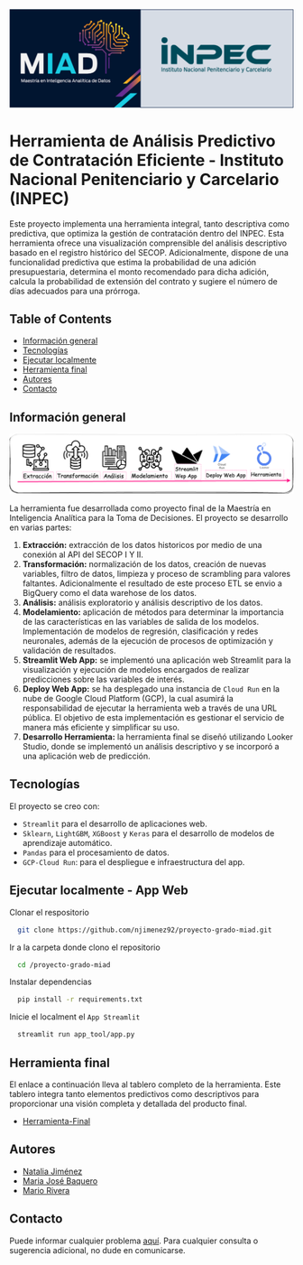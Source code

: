 ![](img/logo_readme.png)

# Herramienta de Análisis Predictivo de Contratación Eficiente - Instituto Nacional Penitenciario y Carcelario (INPEC)


Este proyecto implementa una herramienta integral, tanto descriptiva como predictiva, que optimiza la gestión de contratación dentro del INPEC. Esta herramienta ofrece una visualización comprensible del análisis descriptivo basado en el registro histórico del SECOP. Adicionalmente, dispone de una funcionalidad predictiva que estima la probabilidad de una adición presupuestaria, determina el monto recomendado para dicha adición, calcula la probabilidad de extensión del contrato y sugiere el número de días adecuados para una prórroga.

## Table of Contents  
- [Información general](#informacion_general)  
- [Tecnologías](#tecnologias) 
- [Ejecutar localmente](#ejecutarlocal)  
- [Herramienta final ](#herramienta) 
- [Autores](#autores) 
- [Contacto](#contacto)
   
## Información general
![](img/workflow.png)

La herramienta fue desarrollada como proyecto final de la Maestría en Inteligencia Analítica para la Toma de Decisiones. El proyecto se desarrollo en varias partes: 

1. **Extracción:** extracción de los datos historicos por medio de una conexión al API del SECOP I Y II.
2. **Transformación:** normalización de los datos, creación de nuevas variables, filtro de datos, limpieza y proceso de scrambling para valores faltantes. Adicionalmente el resultado de este proceso ETL se envio a BigQuery como el data warehose de los datos.
3. **Análisis:** análisis exploratorio y  análisis descriptivo de los datos.
4. **Modelamiento:** aplicación de métodos para determinar la importancia de las características en las variables de salida de los modelos. Implementación de modelos de regresión, clasificación y redes neuronales, además de la ejecución de procesos de optimización y validación de resultados.
5. **Streamlit Web App:** se implementó una aplicación web Streamlit para la visualización y ejecución de modelos encargados de realizar predicciones sobre las variables de interés.
6. **Deploy Web App:** se ha desplegado una instancia de ``Cloud Run`` en la nube de Google Cloud Platform (GCP), la cual asumirá la responsabilidad de ejecutar la herramienta web a través de una URL pública. El objetivo de esta implementación es gestionar el servicio de manera más eficiente y simplificar su uso.
7. **Desarrollo Herramienta:** la herramienta final se diseñó utilizando Looker Studio, donde se implementó un análisis descriptivo y se incorporó a una aplicación web de predicción.

## Tecnologías
El proyecto se creo con:

* `Streamlit` para el desarrollo de aplicaciones web.
* `Sklearn`, `LightGBM`, `XGBoost` y `Keras` para el desarrollo de modelos de aprendizaje automático.
* `Pandas` para el procesamiento de datos.
* ``GCP-Cloud Run``: para el despliegue e infraestructura del app.

## Ejecutar localmente - App Web
Clonar el respositorio

```bash
  git clone https://github.com/njimenez92/proyecto-grado-miad.git
```

Ir a la carpeta donde clono el repositorio

```bash
  cd /proyecto-grado-miad
```

Instalar dependencias

```bash
  pip install -r requirements.txt
```

Inicie el localment el `App Streamlit`

```bash
  streamlit run app_tool/app.py
```

## Herramienta final 
El enlace a continuación lleva al tablero completo de la herramienta. Este tablero integra tanto elementos predictivos como descriptivos para proporcionar una visión completa y detallada del producto final.

- [Herramienta-Final](https://lookerstudio.google.com/u/0/reporting/bcc04777-e44e-47cb-95fa-492c884c6b4a/page/4HOOD)

## Autores
- [Natalia Jiménez](https://github.com/njimenez92)
- [Maria José Baquero](https://github.com/majobaqueroj26)
- [Mario Rivera](https://github.com/marioriveravargas)
## Contacto
Puede informar cualquier problema [aquí](https://github.com/njimenez92/proyecto-grado-miad/issues). Para cualquier consulta o sugerencia adicional, no dude en comunicarse.

